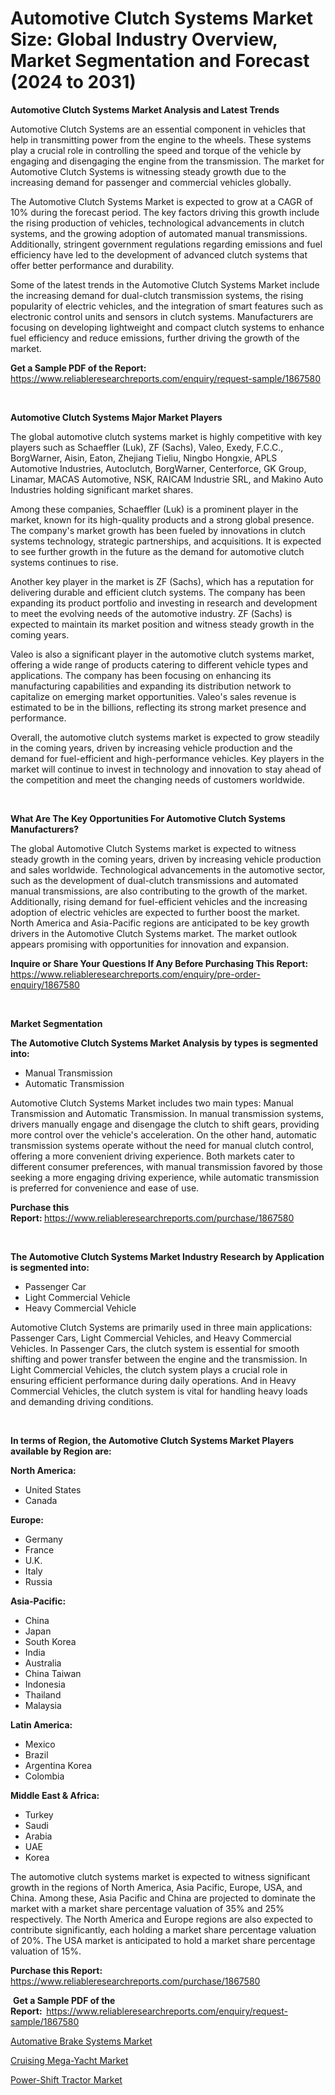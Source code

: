<p><h1>Automotive Clutch Systems Market Size: Global Industry Overview, Market Segmentation and Forecast (2024 to 2031)</h1></p><p><strong>Automotive Clutch Systems Market Analysis and Latest Trends</strong></p>
<p><p>Automotive Clutch Systems are an essential component in vehicles that help in transmitting power from the engine to the wheels. These systems play a crucial role in controlling the speed and torque of the vehicle by engaging and disengaging the engine from the transmission. The market for Automotive Clutch Systems is witnessing steady growth due to the increasing demand for passenger and commercial vehicles globally.</p><p>The Automotive Clutch Systems Market is expected to grow at a CAGR of 10% during the forecast period. The key factors driving this growth include the rising production of vehicles, technological advancements in clutch systems, and the growing adoption of automated manual transmissions. Additionally, stringent government regulations regarding emissions and fuel efficiency have led to the development of advanced clutch systems that offer better performance and durability.</p><p>Some of the latest trends in the Automotive Clutch Systems Market include the increasing demand for dual-clutch transmission systems, the rising popularity of electric vehicles, and the integration of smart features such as electronic control units and sensors in clutch systems. Manufacturers are focusing on developing lightweight and compact clutch systems to enhance fuel efficiency and reduce emissions, further driving the growth of the market.</p></p>
<p><strong>Get a Sample PDF of the Report:&nbsp;</strong> <a href="https://www.reliableresearchreports.com/enquiry/request-sample/1867580">https://www.reliableresearchreports.com/enquiry/request-sample/1867580</a></p>
<p>&nbsp;</p>
<p><strong>Automotive Clutch Systems Major Market Players</strong></p>
<p><p>The global automotive clutch systems market is highly competitive with key players such as Schaeffler (Luk), ZF (Sachs), Valeo, Exedy, F.C.C., BorgWarner, Aisin, Eaton, Zhejiang Tieliu, Ningbo Hongxie, APLS Automotive Industries, Autoclutch, BorgWarner, Centerforce, GK Group, Linamar, MACAS Automotive, NSK, RAICAM Industrie SRL, and Makino Auto Industries holding significant market shares.</p><p>Among these companies, Schaeffler (Luk) is a prominent player in the market, known for its high-quality products and a strong global presence. The company's market growth has been fueled by innovations in clutch systems technology, strategic partnerships, and acquisitions. It is expected to see further growth in the future as the demand for automotive clutch systems continues to rise.</p><p>Another key player in the market is ZF (Sachs), which has a reputation for delivering durable and efficient clutch systems. The company has been expanding its product portfolio and investing in research and development to meet the evolving needs of the automotive industry. ZF (Sachs) is expected to maintain its market position and witness steady growth in the coming years.</p><p>Valeo is also a significant player in the automotive clutch systems market, offering a wide range of products catering to different vehicle types and applications. The company has been focusing on enhancing its manufacturing capabilities and expanding its distribution network to capitalize on emerging market opportunities. Valeo's sales revenue is estimated to be in the billions, reflecting its strong market presence and performance.</p><p>Overall, the automotive clutch systems market is expected to grow steadily in the coming years, driven by increasing vehicle production and the demand for fuel-efficient and high-performance vehicles. Key players in the market will continue to invest in technology and innovation to stay ahead of the competition and meet the changing needs of customers worldwide.</p></p>
<p>&nbsp;</p>
<p><strong>What Are The Key Opportunities For Automotive Clutch Systems Manufacturers?</strong></p>
<p><p>The global Automotive Clutch Systems market is expected to witness steady growth in the coming years, driven by increasing vehicle production and sales worldwide. Technological advancements in the automotive sector, such as the development of dual-clutch transmissions and automated manual transmissions, are also contributing to the growth of the market. Additionally, rising demand for fuel-efficient vehicles and the increasing adoption of electric vehicles are expected to further boost the market. North America and Asia-Pacific regions are anticipated to be key growth drivers in the Automotive Clutch Systems market. The market outlook appears promising with opportunities for innovation and expansion.</p></p>
<p><strong>Inquire or Share Your Questions If Any Before Purchasing This Report:</strong> <a href="https://www.reliableresearchreports.com/enquiry/pre-order-enquiry/1867580">https://www.reliableresearchreports.com/enquiry/pre-order-enquiry/1867580</a></p>
<p>&nbsp;</p>
<p><strong>Market Segmentation</strong></p>
<p><strong>The Automotive Clutch Systems Market Analysis by types is segmented into:</strong></p>
<p><ul><li>Manual Transmission</li><li>Automatic Transmission</li></ul></p>
<p><p>Automotive Clutch Systems Market includes two main types: Manual Transmission and Automatic Transmission. In manual transmission systems, drivers manually engage and disengage the clutch to shift gears, providing more control over the vehicle's acceleration. On the other hand, automatic transmission systems operate without the need for manual clutch control, offering a more convenient driving experience. Both markets cater to different consumer preferences, with manual transmission favored by those seeking a more engaging driving experience, while automatic transmission is preferred for convenience and ease of use.</p></p>
<p><strong>Purchase this Report:&nbsp;</strong><a href="https://www.reliableresearchreports.com/purchase/1867580">https://www.reliableresearchreports.com/purchase/1867580</a></p>
<p>&nbsp;</p>
<p><strong>The Automotive Clutch Systems Market Industry Research by Application is segmented into:</strong></p>
<p><ul><li>Passenger Car</li><li>Light Commercial Vehicle</li><li>Heavy Commercial Vehicle</li></ul></p>
<p><p>Automotive Clutch Systems are primarily used in three main applications: Passenger Cars, Light Commercial Vehicles, and Heavy Commercial Vehicles. In Passenger Cars, the clutch system is essential for smooth shifting and power transfer between the engine and the transmission. In Light Commercial Vehicles, the clutch system plays a crucial role in ensuring efficient performance during daily operations. And in Heavy Commercial Vehicles, the clutch system is vital for handling heavy loads and demanding driving conditions.</p></p>
<p>&nbsp;</p>
<p><strong>In terms of Region, the Automotive Clutch Systems Market Players available by Region are:</strong></p>
<p>
    <p> <strong> North America: </strong>
        <ul>
            <li>United States</li>
            <li>Canada</li>
        </ul>
        </p> 
    <p> <strong> Europe: </strong>
        <ul>
            <li>Germany</li>
            <li>France</li>
            <li>U.K.</li>
            <li>Italy</li>
            <li>Russia</li>
        </ul>
        </p> 
    <p> <strong> Asia-Pacific: </strong>
        <ul>
            <li>China</li>
            <li>Japan</li>
            <li>South Korea</li>
            <li>India</li>
            <li>Australia</li>
            <li>China Taiwan</li>
            <li>Indonesia</li>
            <li>Thailand</li>
            <li>Malaysia</li>
        </ul>
        </p> 
    <p> <strong> Latin America: </strong>
        <ul>
            <li>Mexico</li>
            <li>Brazil</li>
            <li>Argentina Korea</li>
            <li>Colombia</li>
        </ul>
        </p> 
    <p> <strong> Middle East & Africa: </strong>
        <ul>
            <li>Turkey</li>
            <li>Saudi</li>
            <li>Arabia</li>
            <li>UAE</li>
            <li>Korea</li>
        </ul>
    </p>
    </p>
<p><p>The automotive clutch systems market is expected to witness significant growth in the regions of North America, Asia Pacific, Europe, USA, and China. Among these, Asia Pacific and China are projected to dominate the market with a market share percentage valuation of 35% and 25% respectively. The North America and Europe regions are also expected to contribute significantly, each holding a market share percentage valuation of 20%. The USA market is anticipated to hold a market share percentage valuation of 15%.</p></p>
<p><strong>Purchase this Report: </strong><a href="https://www.reliableresearchreports.com/purchase/1867580">https://www.reliableresearchreports.com/purchase/1867580</a></p>
<p>&nbsp;<strong>Get a Sample PDF of the Report:&nbsp;&nbsp;</strong><a href="https://www.reliableresearchreports.com/enquiry/request-sample/1867580">https://www.reliableresearchreports.com/enquiry/request-sample/1867580</a></p>
<p><strong></strong></p>
<p><p><a href="https://github.com/jj19131/Market-Research-Report-List-1/blob/main/automative-brake-systems-market.md">Automative Brake Systems Market</a></p><p><a href="https://github.com/Sarissaschmalingtr6fz2739/Market-Research-Report-List-1/blob/main/cruising-mega-yacht-market.md">Cruising Mega-Yacht Market</a></p><p><a href="https://github.com/jodemen/Market-Research-Report-List-1/blob/main/power-shift-tractor-market.md">Power-Shift Tractor Market</a></p></p>